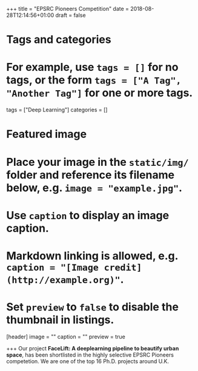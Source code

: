 +++
title = "EPSRC Pioneers Competition"
date = 2018-08-28T12:14:56+01:00
draft = false

# Tags and categories
# For example, use `tags = []` for no tags, or the form `tags = ["A Tag", "Another Tag"]` for one or more tags.
tags = ["Deep Learning"]
categories = []

# Featured image
# Place your image in the `static/img/` folder and reference its filename below, e.g. `image = "example.jpg"`.
# Use `caption` to display an image caption.
#   Markdown linking is allowed, e.g. `caption = "[Image credit](http://example.org)"`.
# Set `preview` to `false` to disable the thumbnail in listings.
[header]
image = ""
caption = ""
preview = true

+++
Our project **FaceLift: A deeplearning pipeline to beautify urban space**, has been shortlisted in the highly selective EPSRC Pioneers competetion. We are one of the top 16 Ph.D. projects around U.K.